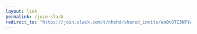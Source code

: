 ```yaml
---
layout: link
permalink: /join-slack
redirect_to: "https://join.slack.com/t/nhshd/shared_invite/enQtOTI3NTYwNzQwMzU5LTNlMGZmOGIxYzk3OWYxOTdmMzc4YWViYTY4ODVkMmZjMDhiODBlZjk5NmFiMzBmOThiZTEwOTBhMmI5MmExN2U"
---
```

